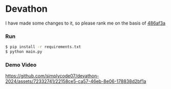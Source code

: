 # Devathon
I have made some changes to it, so please rank me on the basis of [486af3a](https://github.com/simplycode07/devathon-2024/tree/486af3ab1dccbfb779c4e1aaf4335051dd18671a)

### Run
```sh
$ pip install -r requirements.txt
$ python main.py
```

### Demo Video



https://github.com/simplycode07/devathon-2024/assets/72332741/22158ce5-ca57-46eb-8e06-178838d2bf1a

